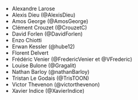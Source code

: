 - Alexandre Larose
- Alexis Dieu (@AlexisDieu)
- Amos George (@AmosGeorge)
- Clément Crouzet (@CrouzetC)
- David Forlen (@DavidForlen)
- Enzo Chiotti
- Erwan Kessler (@hube12)
- Florent Delvert
- Frédéric Venier (@FredericVenier et @VFrederic)
- Louise Bulone (@Gragalit)
- Nathan Barloy (@nathanBarloy)
- Tristan Le Godais (@TrisTOON)
- Victor Thevenon (@victorthevenon)
- Xavier Indice (@XavierIndice)
